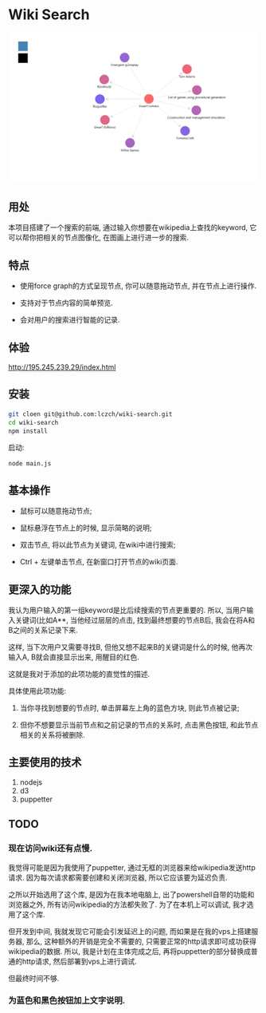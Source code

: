 # Wiki Search

![image](https://github.com/lczch/wiki-search/blob/master/resources/img/ScreenClip.png)

## 用处
  本项目搭建了一个搜索的前端, 通过输入你想要在wikipedia上查找的keyword, 它可以帮你把相关的节点图像化, 在图画上进行进一步的搜索.

## 特点
- 使用force graph的方式呈现节点, 你可以随意拖动节点, 并在节点上进行操作.

- 支持对于节点内容的简单预览.

- 会对用户的搜索进行智能的记录.

## 体验
http://195.245.239.29/index.html

## 安装
``` sh
git cloen git@github.com:lczch/wiki-search.git
cd wiki-search
npm install
```
启动:
``` sh
node main.js
```

## 基本操作
- 鼠标可以随意拖动节点;

- 鼠标悬浮在节点上的时候, 显示简略的说明;

- 双击节点, 将以此节点为关键词, 在wiki中进行搜索;

- Ctrl + 左键单击节点, 在新窗口打开节点的wiki页面.

## 更深入的功能
我认为用户输入的第一组keyword是比后续搜索的节点更重要的.
所以, 当用户输入关键词(比如A**, 当他经过层层的点击, 找到最终想要的节点B后, 我会在将A和B之间的关系记录下来.

这样, 当下次用户又需要寻找B, 但他又想不起来B的关键词是什么的时候, 他再次输入A, B就会直接显示出来, 用醒目的红色.

这就是我对于添加的此项功能的直觉性的描述.

具体使用此项功能:

1. 当你寻找到想要的节点时, 单击屏幕左上角的蓝色方块, 则此节点被记录;

2. 但你不想要显示当前节点和之前记录的节点的关系时, 点击黑色按钮, 和此节点相关的关系将被删除.

## 主要使用的技术
1. nodejs
2. d3
3. puppetter

## TODO
### 现在访问wiki还有点慢.
我觉得可能是因为我使用了puppetter, 通过无框的浏览器来给wikipedia发送http请求.
因为每次请求都需要创建和关闭浏览器, 所以它应该要为延迟负责.

之所以开始选用了这个库, 是因为在我本地电脑上, 出了powershell自带的功能和浏览器之外, 所有访问wikipedia的方法都失败了.
为了在本机上可以调试, 我才选用了这个库.

但开发到中间, 我就发现它可能会引发延迟上的问题, 而如果是在我的vps上搭建服务器, 那么, 这种额外的开销是完全不需要的, 只需要正常的http请求即可成功获得wikipedia的数据.
所以, 我是计划在主体完成之后, 再将puppetter的部分替换成普通的http请求, 然后部署到vps上进行调试.

但最终时间不够. 

### 为蓝色和黑色按钮加上文字说明. 

